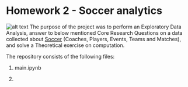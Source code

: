 # Homework 2 - Soccer analytics
![alt text](https://camo.githubusercontent.com/46e9590888342348290008d161002e62b31e25a7/68747470733a2f2f7777772e63756d6265726c616e64796d63612e6f72672f75706c6f6164732f352f322f322f332f35323233353237392f736f636365722d666f6f7462616c6c2d73756e7365742d312d31303234783535335f6f7269672e6a7067 "Logo Title Text 1")
The purpose of the project was to perform an Exploratory Data Analysis, answer to below mentioned Core Research Questions on a data collected about [Soccer](https://figshare.com/collections/Soccer_match_event_dataset/4415000) (Coaches, Players, Events, Teams and Matches), and solve a Theoretical exercise on computation.

The repository consists of the following files:
  1. main.ipynb
  
  2.
